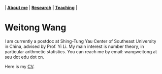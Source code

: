 | [**About me**](https://wwang374.github.io) | [**Research**](https://wwang374.github.io/research) | [**Teaching**](https://wwang374.github.io/teaching) |
 
# Weitong Wang

I am currently a postdoc at Shing-Tung Yau Center of Southeast University in China, advised by Prof. Yi Li. My main interest is number theory, in particular arithmetic statistics. You can reach me by email: wangweitong at seu dot edu dot cn.

Here is my [CV](https://wwang374.github.io/cv_WWang.pdf).
